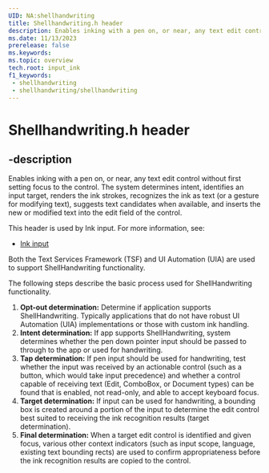 ```yaml
---
UID: NA:shellhandwriting
title: Shellhandwriting.h header
description: Enables inking with a pen on, or near, any text edit control without first setting focus to the control.
ms.date: 11/13/2023
prerelease: false
ms.keywords: 
ms.topic: overview
tech.root: input_ink
f1_keywords:
 - shellhandwriting
 - shellhandwriting/shellhandwriting
---
```


# Shellhandwriting.h header

## -description

Enables inking with a pen on, or near, any text edit control without first setting focus to the control. The system determines intent, identifies an input target, renders the ink strokes, recognizes the ink as text (or a gesture for modifying text), suggests text candidates when available, and inserts the new or modified text into the edit field of the control.

This header is used by Ink input. For more information, see:

- [Ink input](../_input_ink/index.md)

Both the Text Services Framework (TSF) and UI Automation (UIA) are used to support ShellHandwriting functionality.

The following steps describe the basic process used for ShellHandwriting functionality.

1. **Opt-out determination:** Determine if application supports ShellHandwriting. Typically applications that do not have robust UI Automation (UIA) implementations or those with custom ink handling.  
2. **Intent determination:** If app supports ShellHandwriting, system determines whether the pen down pointer input should be passed to through to the app or used for handwriting.
3. **Tap determination:** If pen input should be used for handwriting, test whether the input was received by an actionable control (such as a button, which would take input precedence) and whether a control capable of receiving text (Edit, ComboBox, or Document types) can be found that is enabled, not read-only, and able to accept keyboard focus.
4. **Target determination:** If input can be used for handwriting, a bounding box is created around a portion of the input to determine the edit control best suited to receiving the ink recognition results (target determination).
5. **Final determination:** When a target edit control is identified and given focus, various other context indicators (such as input scope, language, existing text bounding rects) are used to confirm appropriateness before the ink recognition results are copied to the control.

